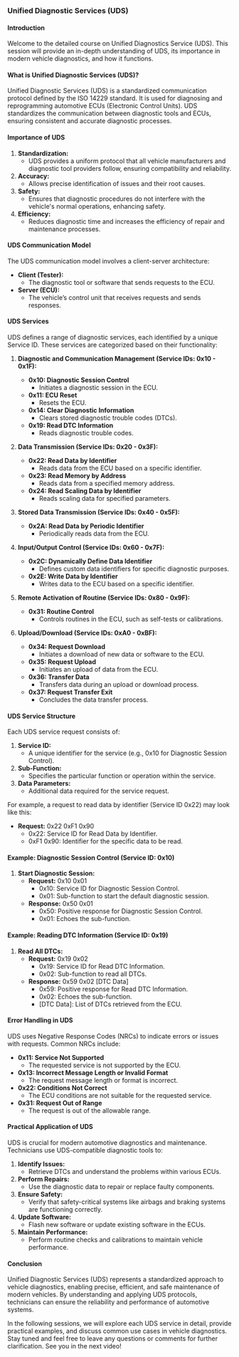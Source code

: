 
### Unified Diagnostic Services (UDS)

#### Introduction

Welcome to the detailed course on Unified Diagnostics Service (UDS). This session will provide an in-depth understanding of UDS, its importance in modern vehicle diagnostics, and how it functions.

#### What is Unified Diagnostic Services (UDS)?

Unified Diagnostic Services (UDS) is a standardized communication protocol defined by the ISO 14229 standard. It is used for diagnosing and reprogramming automotive ECUs (Electronic Control Units). UDS standardizes the communication between diagnostic tools and ECUs, ensuring consistent and accurate diagnostic processes.

#### Importance of UDS

1. **Standardization:**
   - UDS provides a uniform protocol that all vehicle manufacturers and diagnostic tool providers follow, ensuring compatibility and reliability.
2. **Accuracy:**
   - Allows precise identification of issues and their root causes.
3. **Safety:**
   - Ensures that diagnostic procedures do not interfere with the vehicle's normal operations, enhancing safety.
4. **Efficiency:**
   - Reduces diagnostic time and increases the efficiency of repair and maintenance processes.

#### UDS Communication Model

The UDS communication model involves a client-server architecture:

- **Client (Tester):**
  - The diagnostic tool or software that sends requests to the ECU.
- **Server (ECU):**
  - The vehicle’s control unit that receives requests and sends responses.

#### UDS Services

UDS defines a range of diagnostic services, each identified by a unique Service ID. These services are categorized based on their functionality:

1. **Diagnostic and Communication Management (Service IDs: 0x10 - 0x1F):**

   - **0x10: Diagnostic Session Control**
     - Initiates a diagnostic session in the ECU.
   - **0x11: ECU Reset**
     - Resets the ECU.
   - **0x14: Clear Diagnostic Information**
     - Clears stored diagnostic trouble codes (DTCs).
   - **0x19: Read DTC Information**
     - Reads diagnostic trouble codes.
2. **Data Transmission (Service IDs: 0x20 - 0x3F):**

   - **0x22: Read Data by Identifier**
     - Reads data from the ECU based on a specific identifier.
   - **0x23: Read Memory by Address**
     - Reads data from a specified memory address.
   - **0x24: Read Scaling Data by Identifier**
     - Reads scaling data for specified parameters.
3. **Stored Data Transmission (Service IDs: 0x40 - 0x5F):**

   - **0x2A: Read Data by Periodic Identifier**
     - Periodically reads data from the ECU.
4. **Input/Output Control (Service IDs: 0x60 - 0x7F):**

   - **0x2C: Dynamically Define Data Identifier**
     - Defines custom data identifiers for specific diagnostic purposes.
   - **0x2E: Write Data by Identifier**
     - Writes data to the ECU based on a specific identifier.
5. **Remote Activation of Routine (Service IDs: 0x80 - 0x9F):**

   - **0x31: Routine Control**
     - Controls routines in the ECU, such as self-tests or calibrations.
6. **Upload/Download (Service IDs: 0xA0 - 0xBF):**

   - **0x34: Request Download**
     - Initiates a download of new data or software to the ECU.
   - **0x35: Request Upload**
     - Initiates an upload of data from the ECU.
   - **0x36: Transfer Data**
     - Transfers data during an upload or download process.
   - **0x37: Request Transfer Exit**
     - Concludes the data transfer process.

#### UDS Service Structure

Each UDS service request consists of:

1. **Service ID:**
   - A unique identifier for the service (e.g., 0x10 for Diagnostic Session Control).
2. **Sub-Function:**
   - Specifies the particular function or operation within the service.
3. **Data Parameters:**
   - Additional data required for the service request.

For example, a request to read data by identifier (Service ID 0x22) may look like this:

- **Request:** 0x22 0xF1 0x90
  - 0x22: Service ID for Read Data by Identifier.
  - 0xF1 0x90: Identifier for the specific data to be read.

#### Example: Diagnostic Session Control (Service ID: 0x10)

1. **Start Diagnostic Session:**
   - **Request:** 0x10 0x01
     - 0x10: Service ID for Diagnostic Session Control.
     - 0x01: Sub-function to start the default diagnostic session.
   - **Response:** 0x50 0x01
     - 0x50: Positive response for Diagnostic Session Control.
     - 0x01: Echoes the sub-function.

#### Example: Reading DTC Information (Service ID: 0x19)

1. **Read All DTCs:**
   - **Request:** 0x19 0x02
     - 0x19: Service ID for Read DTC Information.
     - 0x02: Sub-function to read all DTCs.
   - **Response:** 0x59 0x02 [DTC Data]
     - 0x59: Positive response for Read DTC Information.
     - 0x02: Echoes the sub-function.
     - [DTC Data]: List of DTCs retrieved from the ECU.

#### Error Handling in UDS

UDS uses Negative Response Codes (NRCs) to indicate errors or issues with requests. Common NRCs include:

- **0x11: Service Not Supported**
  - The requested service is not supported by the ECU.
- **0x13: Incorrect Message Length or Invalid Format**
  - The request message length or format is incorrect.
- **0x22: Conditions Not Correct**
  - The ECU conditions are not suitable for the requested service.
- **0x31: Request Out of Range**
  - The request is out of the allowable range.

#### Practical Application of UDS

UDS is crucial for modern automotive diagnostics and maintenance. Technicians use UDS-compatible diagnostic tools to:

1. **Identify Issues:**
   - Retrieve DTCs and understand the problems within various ECUs.
2. **Perform Repairs:**
   - Use the diagnostic data to repair or replace faulty components.
3. **Ensure Safety:**
   - Verify that safety-critical systems like airbags and braking systems are functioning correctly.
4. **Update Software:**
   - Flash new software or update existing software in the ECUs.
5. **Maintain Performance:**
   - Perform routine checks and calibrations to maintain vehicle performance.

#### Conclusion

Unified Diagnostic Services (UDS) represents a standardized approach to vehicle diagnostics, enabling precise, efficient, and safe maintenance of modern vehicles. By understanding and applying UDS protocols, technicians can ensure the reliability and performance of automotive systems.

In the following sessions, we will explore each UDS service in detail, provide practical examples, and discuss common use cases in vehicle diagnostics. Stay tuned and feel free to leave any questions or comments for further clarification. See you in the next video!

